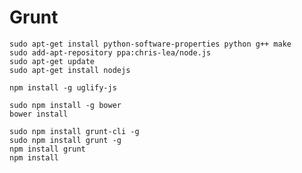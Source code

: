 # Grunt

    sudo apt-get install python-software-properties python g++ make
    sudo add-apt-repository ppa:chris-lea/node.js
    sudo apt-get update
    sudo apt-get install nodejs

    npm install -g uglify-js

    sudo npm install -g bower
    bower install

    sudo npm install grunt-cli -g
    sudo npm install grunt -g
    npm install grunt
    npm install
